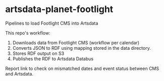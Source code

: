 # artsdata-planet-footlight
Pipelines to load Footlight CMS into Artsdata

This repo's workflow:
1. Downloads data from Footlight CMS (workflow per calendar)
2. Converts JSON to RDF using mapping stored in the data directory.
3. Stores RDF output on S3
4. Publishes the RDF to Artsdata Databus


Report link to check on mismatched dates and event status between CMS and Artsdata.

